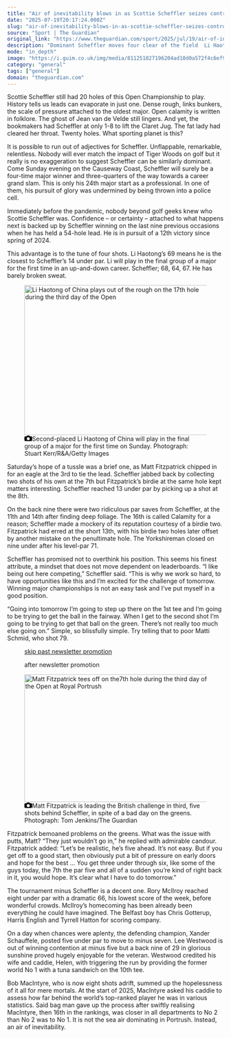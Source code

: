 ```yaml
---
title: "Air of inevitability blows in as Scottie Scheffler seizes control of the Open"
date: "2025-07-19T20:17:24.000Z"
slug: "air-of-inevitability-blows-in-as-scottie-scheffler-seizes-control-of-the-open"
source: "Sport | The Guardian"
original_link: "https://www.theguardian.com/sport/2025/jul/19/air-of-inevitability-scottie-scheffler-seizes-control-of-the-open-golf-matt-fitzpatrick-li-haotong"
description: "Dominant Scheffler moves four clear of the field  Li Haotong and Matt Fitzpatrick lead pursuit  Scottie Scheffler still had 20 holes of this Open Championship to play. History tells us leads can evaporate in just one. Dense rough, links bunkers, the scale of pressure attached to the oldest major. Open calamity is written in folklore. The ghost of Jean van de Velde still lingers. And yet, the bookmakers had Scheffler at only 1-8 to lift the Claret Jug. The fat lady had cleared her throat. Twenty holes. What sporting planet is this? It is possible to run out of adjectives for Scheffler. Unflappable, remarkable, relentless. Nobody will ever match the impact of Tiger Woods on golf but it really is no exaggeration to suggest Scheffler can be similarly dominant. Come Sunday evening on the Causeway Coast, Scheffler will surely be a four-time major winner and three-quarters of the way towards a career grand slam. This is only his 24th major start as a professional. In one of them, his pursuit of glory was undermined by being thrown into a police cell.  Continue reading..."
mode: "in_depth"
image: "https://i.guim.co.uk/img/media/811251827196204ad10d0a572f4c6ef93a13a85c/343_0_2759_2207/master/2759.jpg?width=1200&height=630&quality=85&auto=format&fit=crop&precrop=40:21,offset-x50,offset-y0&overlay-align=bottom%2Cleft&overlay-width=100p&overlay-base64=L2ltZy9zdGF0aWMvb3ZlcmxheXMvdGctZGVmYXVsdC5wbmc&enable=upscale&s=01e83e77a38a795162a822226c259e9e"
category: "general"
tags: ["general"]
domain: "theguardian.com"
---
```

<div id="readability-page-1" class="page"><div id="maincontent"><p>Scottie Scheffler still had 20 holes of this Open Championship to play. History tells us leads can evaporate in just one. Dense rough, links bunkers, the scale of pressure attached to the oldest major. Open calamity is written in folklore. The ghost of Jean van de Velde still lingers. And yet, the bookmakers had Scheffler at only 1-8 to lift the Claret Jug. The fat lady had cleared her throat. Twenty holes. What sporting planet is this?</p><p>It is possible to run out of adjectives for Scheffler. Unflappable, remarkable, relentless. Nobody will ever match the impact of Tiger Woods on golf but it really is no exaggeration to suggest Scheffler can be similarly dominant. Come Sunday evening on the Causeway Coast, Scheffler will surely be a four-time major winner and three-quarters of the way towards a career grand slam. This is only his 24th major start as a professional. In one of them, his pursuit of glory was undermined by being thrown into a police cell.</p><figure id="b53953a6-7536-4af3-8386-bd568ff08db2" data-spacefinder-role="richLink" data-spacefinder-type="model.dotcomrendering.pageElements.RichLinkBlockElement"><gu-island name="RichLinkComponent" priority="feature" deferuntil="idle" props="{&quot;richLinkIndex&quot;:2,&quot;element&quot;:{&quot;_type&quot;:&quot;model.dotcomrendering.pageElements.RichLinkBlockElement&quot;,&quot;prefix&quot;:&quot;Related: &quot;,&quot;text&quot;:&quot;The Open 2025: third round – as it happened&quot;,&quot;elementId&quot;:&quot;b53953a6-7536-4af3-8386-bd568ff08db2&quot;,&quot;role&quot;:&quot;richLink&quot;,&quot;url&quot;:&quot;https://www.theguardian.com/sport/live/2025/jul/19/the-open-2025-third-round-updates-on-moving-day-at-portrush-live&quot;},&quot;ajaxUrl&quot;:&quot;https://api.nextgen.guardianapps.co.uk&quot;,&quot;format&quot;:{&quot;design&quot;:0,&quot;display&quot;:0,&quot;theme&quot;:2}}"></gu-island></figure><p>Immediately before the pandemic, nobody beyond golf geeks knew who Scottie Scheffler was. Confidence – or certainty – attached to what happens next is backed up by Scheffler winning on the last nine previous occasions when he has held a 54-hole lead. He is in pursuit of a 12th victory since spring of 2024.</p><p>This advantage is to the tune of four shots. Li Haotong’s 69 means he is the closest to Scheffler’s 14 under par. Li will play in the final group of a major for the first time in an up-and-down career. Scheffler; 68, 64, 67. He has barely broken sweat.</p><figure id="c61913a1-50b2-4b18-9c66-246e590a2a32" data-spacefinder-role="inline" data-spacefinder-type="model.dotcomrendering.pageElements.ImageBlockElement"><div id="img-2"><picture><source srcset="https://i.guim.co.uk/img/media/e63761dde77de9d9dfb9487cab5937fbf1b54432/0_0_5130_4023/master/5130.jpg?width=620&amp;dpr=2&amp;s=none&amp;crop=none" media="(min-width: 660px) and (-webkit-min-device-pixel-ratio: 1.25), (min-width: 660px) and (min-resolution: 120dpi)"><source srcset="https://i.guim.co.uk/img/media/e63761dde77de9d9dfb9487cab5937fbf1b54432/0_0_5130_4023/master/5130.jpg?width=620&amp;dpr=1&amp;s=none&amp;crop=none" media="(min-width: 660px)"><source srcset="https://i.guim.co.uk/img/media/e63761dde77de9d9dfb9487cab5937fbf1b54432/0_0_5130_4023/master/5130.jpg?width=605&amp;dpr=2&amp;s=none&amp;crop=none" media="(min-width: 480px) and (-webkit-min-device-pixel-ratio: 1.25), (min-width: 480px) and (min-resolution: 120dpi)"><source srcset="https://i.guim.co.uk/img/media/e63761dde77de9d9dfb9487cab5937fbf1b54432/0_0_5130_4023/master/5130.jpg?width=605&amp;dpr=1&amp;s=none&amp;crop=none" media="(min-width: 480px)"><source srcset="https://i.guim.co.uk/img/media/e63761dde77de9d9dfb9487cab5937fbf1b54432/0_0_5130_4023/master/5130.jpg?width=445&amp;dpr=2&amp;s=none&amp;crop=none" media="(min-width: 320px) and (-webkit-min-device-pixel-ratio: 1.25), (min-width: 320px) and (min-resolution: 120dpi)"><source srcset="https://i.guim.co.uk/img/media/e63761dde77de9d9dfb9487cab5937fbf1b54432/0_0_5130_4023/master/5130.jpg?width=445&amp;dpr=1&amp;s=none&amp;crop=none" media="(min-width: 320px)"><img alt="Li Haotong of China plays out of the rough on the 17th hole during the third day of the Open" src="https://i.guim.co.uk/img/media/e63761dde77de9d9dfb9487cab5937fbf1b54432/0_0_5130_4023/master/5130.jpg?width=445&amp;dpr=1&amp;s=none&amp;crop=none" width="445" height="348.9736842105263" loading="lazy"></picture></div><figcaption data-spacefinder-role="inline"><span><svg width="18" height="13" viewBox="0 0 18 13"><path d="M18 3.5v8l-1.5 1.5h-15l-1.5-1.5v-8l1.5-1.5h3.5l2-2h4l2 2h3.5l1.5 1.5zm-9 7.5c1.9 0 3.5-1.6 3.5-3.5s-1.6-3.5-3.5-3.5-3.5 1.6-3.5 3.5 1.6 3.5 3.5 3.5z"></path></svg></span><span>Second-placed Li Haotong of China will play in the final group of a major for the first time on Sunday.</span> Photograph: Stuart Kerr/R&amp;A/Getty Images</figcaption></figure><p>Saturday’s hope of a tussle was a brief one, as Matt Fitzpatrick chipped in for an eagle at the 3rd to tie the lead. Scheffler jabbed back by collecting two shots of his own at the 7th but Fitzpatrick’s birdie at the same hole kept matters interesting. Scheffler reached 13 under par by picking up a shot at the 8th.</p><p>On the back nine there were two ridiculous par saves from Scheffler, at the 11th and 14th after finding deep foliage. The 16th is called Calamity for a reason; Scheffler made a mockery of its reputation courtesy of a birdie two. Fitzpatrick had erred at the short 13th, with his birdie two holes later offset by another mistake on the penultimate hole. The Yorkshireman closed on nine under after his level-par 71.</p><p>Scheffler has promised not to overthink his position. This seems his finest attribute, a mindset that does not move dependent on leaderboards. “I like being out here competing,” Scheffler said. “This is why we work so hard, to have opportunities like this and I’m excited for the challenge of tomorrow. Winning major championships is not an easy task and I’ve put myself in a good position.</p><p>“Going into tomorrow I’m going to step up there on the 1st tee and I’m going to be trying to get the ball in the fairway. When I get to the second shot I’m going to be trying to get that ball on the green. There’s not really too much else going on.” Simple, so blissfully simple. Try telling that to poor Matti Schmid, who shot 79.</p><figure data-spacefinder-role="inline" data-spacefinder-type="model.dotcomrendering.pageElements.NewsletterSignupBlockElement"><a data-ignore="global-link-styling" href="#EmailSignup-skip-link-10">skip past newsletter promotion</a><p id="EmailSignup-skip-link-10" tabindex="0" aria-label="after newsletter promotion" role="note">after newsletter promotion</p></figure><figure id="888a9e8c-67d0-43cc-8b6b-d3b4f7affbb9" data-spacefinder-role="inline" data-spacefinder-type="model.dotcomrendering.pageElements.ImageBlockElement"><div id="img-3"><picture><source srcset="https://i.guim.co.uk/img/media/aaffd5f45736969793cd53ff36149127e9e3d7b3/0_0_8192_5464/master/8192.jpg?width=620&amp;dpr=2&amp;s=none&amp;crop=none" media="(min-width: 660px) and (-webkit-min-device-pixel-ratio: 1.25), (min-width: 660px) and (min-resolution: 120dpi)"><source srcset="https://i.guim.co.uk/img/media/aaffd5f45736969793cd53ff36149127e9e3d7b3/0_0_8192_5464/master/8192.jpg?width=620&amp;dpr=1&amp;s=none&amp;crop=none" media="(min-width: 660px)"><source srcset="https://i.guim.co.uk/img/media/aaffd5f45736969793cd53ff36149127e9e3d7b3/0_0_8192_5464/master/8192.jpg?width=605&amp;dpr=2&amp;s=none&amp;crop=none" media="(min-width: 480px) and (-webkit-min-device-pixel-ratio: 1.25), (min-width: 480px) and (min-resolution: 120dpi)"><source srcset="https://i.guim.co.uk/img/media/aaffd5f45736969793cd53ff36149127e9e3d7b3/0_0_8192_5464/master/8192.jpg?width=605&amp;dpr=1&amp;s=none&amp;crop=none" media="(min-width: 480px)"><source srcset="https://i.guim.co.uk/img/media/aaffd5f45736969793cd53ff36149127e9e3d7b3/0_0_8192_5464/master/8192.jpg?width=445&amp;dpr=2&amp;s=none&amp;crop=none" media="(min-width: 320px) and (-webkit-min-device-pixel-ratio: 1.25), (min-width: 320px) and (min-resolution: 120dpi)"><source srcset="https://i.guim.co.uk/img/media/aaffd5f45736969793cd53ff36149127e9e3d7b3/0_0_8192_5464/master/8192.jpg?width=445&amp;dpr=1&amp;s=none&amp;crop=none" media="(min-width: 320px)"><img alt="Matt Fitzpatrick tees off on the7th hole during the third day of the Open at Royal Portrush" src="https://i.guim.co.uk/img/media/aaffd5f45736969793cd53ff36149127e9e3d7b3/0_0_8192_5464/master/8192.jpg?width=445&amp;dpr=1&amp;s=none&amp;crop=none" width="445" height="296.8115234375" loading="lazy"></picture></div><figcaption data-spacefinder-role="inline"><span><svg width="18" height="13" viewBox="0 0 18 13"><path d="M18 3.5v8l-1.5 1.5h-15l-1.5-1.5v-8l1.5-1.5h3.5l2-2h4l2 2h3.5l1.5 1.5zm-9 7.5c1.9 0 3.5-1.6 3.5-3.5s-1.6-3.5-3.5-3.5-3.5 1.6-3.5 3.5 1.6 3.5 3.5 3.5z"></path></svg></span><span>Matt Fitzpatrick is leading the British challenge in third, five shots behind Scheffler, in spite of a bad day on the greens.</span> Photograph: Tom Jenkins/The Guardian</figcaption></figure><p>Fitzpatrick bemoaned problems on the greens. What was the issue with putts, Matt? “They just wouldn’t go in,” he replied with admirable candour. Fitzpatrick added: “Let’s be realistic, he’s five ahead. It’s not easy. But if you get off to a good start, then obviously put a bit of pressure on early doors and hope for the best ... You get three under through six, like some of the guys today, the 7th the par five and all of a sudden you’re kind of right back in it, you would hope. It’s clear what I have to do tomorrow.”</p><p>The tournament minus Scheffler is a decent one. Rory McIlroy reached eight under par with a dramatic 66, his lowest score of the week, before wonderful crowds. McIlroy’s homecoming has been already been everything he could have imagined. The Belfast boy has Chris Gotterup, Harris English and Tyrrell Hatton for scoring company.</p><p>On a day when chances were aplenty, the defending champion, Xander Schauffele, posted five under par to move to minus seven. Lee Westwood is out of winning contention at minus five but a back nine of 29 in glorious sunshine proved hugely enjoyable for the veteran. Westwood credited his wife and caddie, Helen, with triggering the run by providing the former world No 1 with a tuna sandwich on the 10th tee.</p><p>Bob MacIntyre, who is now eight shots adrift, summed up the hopelessness of it all for mere mortals. At the start of 2025, MacIntyre asked his caddie to assess how far behind the world’s top-ranked player he was in various statistics. Said bag man gave up the process after swiftly realising MacIntyre, then 16th in the rankings, was closer in all departments to No 2 than No 2 was to No 1. It is not the sea air dominating in Portrush. Instead, an air of inevitability.</p></div></div>